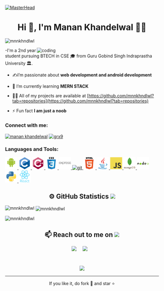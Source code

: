 [![MasterHead](https://www.synergisticit.com/wp-content/uploads/2021/08/Phoenix-Banner-Image.jpg)](https://www.linkedin.com/in/manan-khandelwal-327836167/)
<h1 align="center">Hi 👋, I'm Manan Khandelwal 👨‍💻</h1>
<p align="left"> <img src="https://komarev.com/ghpvc/?username=mnnkhndlwl&label=Profile%20views&color=0e75b6&style=flat" alt="mnnkhndlwl" /> </p>
<img align="right" alt="coding" width="400" src="https://cdn.dribbble.com/users/1292677/screenshots/6139167/media/fcf7fd0c619bb87706533079240915f3.gif">
<p align="center">
 
</p>

-I'm a 2nd year student pursuing BTECH in CSE 🎓 from Guru Gobind Singh Indraprastha University 🏛.
- ✍I’m passionate about **web development and android development**

- 🌱 I’m currently learning **MERN STACK**

- 👨‍💻 All of my projects are available at [https://github.com/mnnkhndlwl?tab=repositories](https://github.com/mnnkhndlwl?tab=repositories)

- ⚡ Fun fact **I am just a noob**

<h3 align="left">Connect with me:</h3>
<p align="left">
<a href="https://www.linkedin.com/in/manan-khandelwal-327836167/" target="blank"><img align="center" src="https://raw.githubusercontent.com/rahuldkjain/github-profile-readme-generator/master/src/images/icons/Social/linked-in-alt.svg" alt="manan khandelwal" height="30" width="40" /></a>
<a href="https://www.codechef.com/users/grx9" target="blank"><img align="center" src="https://cdn.jsdelivr.net/npm/simple-icons@3.1.0/icons/codechef.svg" alt="grx9" height="30" width="40" /></a>
</p>

<h3 align="left">Languages and Tools:</h3>
<p align="left"> <a href="https://developer.android.com" target="_blank" rel="noreferrer"> <img src="https://raw.githubusercontent.com/devicons/devicon/master/icons/android/android-original-wordmark.svg" alt="android" width="40" height="40"/> </a> <a href="https://www.cprogramming.com/" target="_blank" rel="noreferrer"> <img src="https://raw.githubusercontent.com/devicons/devicon/master/icons/c/c-original.svg" alt="c" width="40" height="40"/> </a> <a href="https://www.w3schools.com/cpp/" target="_blank" rel="noreferrer"> <img src="https://raw.githubusercontent.com/devicons/devicon/master/icons/cplusplus/cplusplus-original.svg" alt="cplusplus" width="40" height="40"/> </a> <a href="https://www.w3schools.com/css/" target="_blank" rel="noreferrer"> <img src="https://raw.githubusercontent.com/devicons/devicon/master/icons/css3/css3-original-wordmark.svg" alt="css3" width="40" height="40"/> </a> <a href="https://expressjs.com" target="_blank" rel="noreferrer"> <img src="https://raw.githubusercontent.com/devicons/devicon/master/icons/express/express-original-wordmark.svg" alt="express" width="40" height="40"/> </a> <a href="https://git-scm.com/" target="_blank" rel="noreferrer"> <img src="https://www.vectorlogo.zone/logos/git-scm/git-scm-icon.svg" alt="git" width="40" height="40"/> </a> <a href="https://www.w3.org/html/" target="_blank" rel="noreferrer"> <img src="https://raw.githubusercontent.com/devicons/devicon/master/icons/html5/html5-original-wordmark.svg" alt="html5" width="40" height="40"/> </a> <a href="https://www.java.com" target="_blank" rel="noreferrer"> <img src="https://raw.githubusercontent.com/devicons/devicon/master/icons/java/java-original.svg" alt="java" width="40" height="40"/> </a> <a href="https://developer.mozilla.org/en-US/docs/Web/JavaScript" target="_blank" rel="noreferrer"> <img src="https://raw.githubusercontent.com/devicons/devicon/master/icons/javascript/javascript-original.svg" alt="javascript" width="40" height="40"/> </a> <a href="https://www.mongodb.com/" target="_blank" rel="noreferrer"> <img src="https://raw.githubusercontent.com/devicons/devicon/master/icons/mongodb/mongodb-original-wordmark.svg" alt="mongodb" width="40" height="40"/> </a> <a href="https://nodejs.org" target="_blank" rel="noreferrer"> <img src="https://raw.githubusercontent.com/devicons/devicon/master/icons/nodejs/nodejs-original-wordmark.svg" alt="nodejs" width="40" height="40"/> </a> <a href="https://www.python.org" target="_blank" rel="noreferrer"> <img src="https://raw.githubusercontent.com/devicons/devicon/master/icons/python/python-original.svg" alt="python" width="40" height="40"/> </a> <a href="https://reactjs.org/" target="_blank" rel="noreferrer"> <img src="https://raw.githubusercontent.com/devicons/devicon/master/icons/react/react-original-wordmark.svg" alt="react" width="40" height="40"/> </a> </p>
<h2 align="center">⚙️ GitHub Statistics <img src="https://media.giphy.com/media/VgCDAzcKvsR6OM0uWg/giphy.gif" width="50"></h2>
<p><img align="left" src="https://github-readme-stats.vercel.app/api/top-langs?username=mnnkhndlwl&show_icons=true&locale=en&layout=compact" alt="mnnkhndlwl" /></p>

<p>&nbsp;<img align="center" src="https://github-readme-stats.vercel.app/api?username=mnnkhndlwl&show_icons=true&locale=en" alt="mnnkhndlwl" /></p>

<p><img align="center" src="https://github-readme-streak-stats.herokuapp.com/?user=mnnkhndlwl&" alt="mnnkhndlwl" /></p>
<h2 align="center">📫 Reach out to me on <img src="https://media0.giphy.com/media/jqNPzdTTxQfOgOqpO4/source.gif" width="50"></h2>
<p align="center">
  <a target="_blank"href="https://www.linkedin.com/in/manan-khandelwal-327836167/"><img src="https://img.shields.io/badge/LinkedIn-0077B5?style=for-the-badge&logo=linkedin&logoColor=white" /></a>&nbsp;&nbsp;&nbsp;&nbsp;
  <a href="mailto:khandelwalmanan05@gmail.com?subject=Hello%20Manan,%20From%20Github"><img src="https://img.shields.io/badge/Gmail-D14836?style=for-the-badge&logo=gmail&logoColor=white" /></a>&nbsp;&nbsp;&nbsp;&nbsp;
  </p>

<br />
<p align = "center">
 <img src="https://activity-graph.herokuapp.com/graph?username=mnnkhndlwl&theme=redical">
</p> 
<hr>
<p align="center">If you like it, do fork 🍴 and star ⭐</p>

